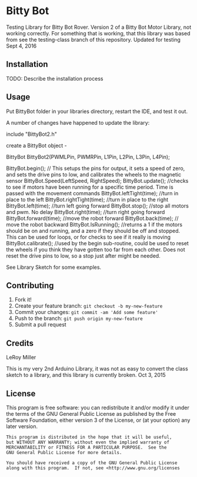 # Bitty Bot

Testing Library for Bitty Bot Rover.
Version 2 of a Bitty Bot Motor Library, not working correctly.
For something that is working, that this library was based from see the testing-class branch of this 
repository.
Updated for testing Sept 4, 2016

## Installation

TODO: Describe the installation process

## Usage

Put BittyBot folder in your libraries directory, restart the IDE, and test it out. 

A number of changes have happened to update the library: 

include "BittyBot2.h"

create a BittyBot object -

BittyBot BittyBot2(PWMLPin, PWMRPin, L1Pin, L2Pin, L3Pin, L4Pin);

BittyBot.begin(); // This setups the pins for output, it sets a speed of zero, and sets the drive pins to low, and calibrates the wheels to the magnetic sensor 
BittyBot.Speed(LeftSpeed, RightSpeed);
BittyBot.update(); //checks to see if motors have been running for a specific time period. Time is passed with the movement commands
BittyBot.leftTight(time);  //turn in place to the left
BittyBot.rightTight(time); //turn in place to the right
BittyBot.left(time);   //turn left going forward
BittyBot.stop(); //stop all motors and pwm. No delay 
BittyBot.right(time); //turn right going forward
BittyBot.forward(time); //move the robot forward
BittyBot.back(time); // move the robot backward
BittyBot.IsRunning(); //returns a 1 if the motors should be on and running, and a zero if they should be off and stopped.  This can be used for loops, or for checks to see if it really is moving
BittyBot.calibrate(); //used by the begin sub-routine, could be used to reset the wheels if you think they have gotten too far from each other. Does not reset the drive pins to low, so a stop just after might be needed.

See Library Sketch for some examples.

## Contributing

1. Fork it!
2. Create your feature branch: `git checkout -b my-new-feature`
3. Commit your changes: `git commit -am 'Add some feature'`
4. Push to the branch: `git push origin my-new-feature`
5. Submit a pull request

## Credits

LeRoy Miller

This is my very 2nd Arduino Library, it was not as easy to convert the class sketch to a library, and this library is currently broken.
Oct 3, 2015

## License

This program is free software: you can redistribute it and/or modify
    it under the terms of the GNU General Public License as published by
    the Free Software Foundation, either version 3 of the License, or
    (at your option) any later version.

    This program is distributed in the hope that it will be useful,
    but WITHOUT ANY WARRANTY; without even the implied warranty of
    MERCHANTABILITY or FITNESS FOR A PARTICULAR PURPOSE.  See the
    GNU General Public License for more details.

    You should have received a copy of the GNU General Public License
    along with this program.  If not, see <http://www.gnu.org/licenses
